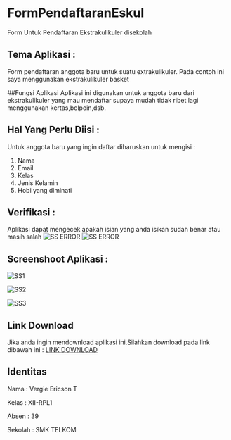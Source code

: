 # FormPendaftaranEskul
Form Untuk Pendaftaran Ekstrakulikuler disekolah

## Tema Aplikasi :
Form pendaftaran anggota baru untuk suatu extrakulikuler. Pada contoh
ini saya menggunakan ekstrakulikuler basket

##Fungsi Aplikasi
Aplikasi ini digunakan untuk anggota baru dari ekstrakulikuler yang mau mendaftar supaya mudah tidak ribet lagi menggunakan
kertas,bolpoin,dsb.

## Hal Yang Perlu Diisi :
Untuk anggota baru yang ingin daftar diharuskan untuk mengisi :
1. Nama
2. Email
3. Kelas
4. Jenis Kelamin
5. Hobi yang diminati

## Verifikasi :
Aplikasi dapat mengecek apakah isian yang anda isikan sudah benar atau
masih salah
![SS ERROR](https://github.com/vergieet/FormPendaftaranEskul/blob/master/SS/SS2.png)
![SS ERROR](https://github.com/vergieet/FormPendaftaranEskul/blob/master/SS/SS1.png)

## Screenshoot Aplikasi :
![SS1](https://github.com/vergieet/FormPendaftaranEskul/blob/master/SS/SS5.png)

![SS2](https://github.com/vergieet/FormPendaftaranEskul/blob/master/SS/SS4.png)

![SS3](https://github.com/vergieet/FormPendaftaranEskul/blob/master/SS/SS3.png)
## Link Download
Jika anda ingin mendownload aplikasi ini.Silahkan download pada link
dibawah ini :
[LINK DOWNLOAD](https://drive.google.com/open?id=0B_TN1Qqk_YDCVmtMdmZfNG1Nckk)

## Identitas
Nama : Vergie Ericson T

Kelas : XII-RPL1

Absen : 39

Sekolah : SMK TELKOM
